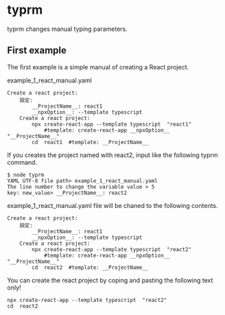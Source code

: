 # typrm

typrm changes manual typing parameters.


## First example

The first example is a simple manual of creating a React project.

example_1_react_manual.yaml

    Create a react project:
        設定:
            __ProjectName__: react1
            __npxOption__: --template typescript
        Create a react project:
            npx create-react-app --template typescript  "react1"
                #template: create-react-app __npxOption__  "__ProjectName__"
            cd  react1  #template: __ProjectName__

If you creates the project named with react2,
input like the following typrm command.

    $ node typrm
    YAML UTF-8 file path> example_1_react_manual.yaml
    The line number to change the variable value > 5
    key: new_value> __ProjectName__: react2

example_1_react_manual.yaml file will be chaned to the following contents.

    Create a react project:
        設定:
            __ProjectName__: react1
            __npxOption__: --template typescript
        Create a react project:
            npx create-react-app --template typescript  "react2"
                #template: create-react-app __npxOption__  "__ProjectName__"
            cd  react2  #template: __ProjectName__

You can create the react project by coping and pasting the following text only!

    npx create-react-app --template typescript  "react2"
    cd  react2
